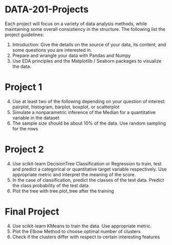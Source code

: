 # DATA-201-Projects
Each project will focus on a variety of data analysis methods, while maintaining some overall consistiency in the structure. The following list the project guidelines:
1. Introduction: Give the details on the source of your data, its content, and some
questions you are interested in.
2. Prepare and wrangle your data with Pandas and Numpy
3. Use EDA principles and the Matplotlib / Seaborn packages to visualize the data.

# Project 1
4. Use at least two of the following depending on your question of interest: pairplot,
histogram, barplot, boxplot, or scatterplot
5. Simulate a nonparametric inference of the Median for a quantitative variable in the
dataset
6. The sample size should be about 10% of the data. Use random sampling for the
rows

# Project 2
4. Use scikit-learn DecisionTree Classification or Regression to train, test and predict a categorical or quantitative target variable respectively. Use appropriate metric and interpret the meaning of the score.
5. In the case of classification, predict the classes of the test data. Predict the class probability of the test data
6. Plot the tree with tree.plot_tree after the training

# Final Project
4. Use scikit-learn KMeans to train the data. Use appropriate metric.
5. Plot the Elbow Method to choose optimal number of clusters
6. Check if the clusters differ with respect to certain interesting features
